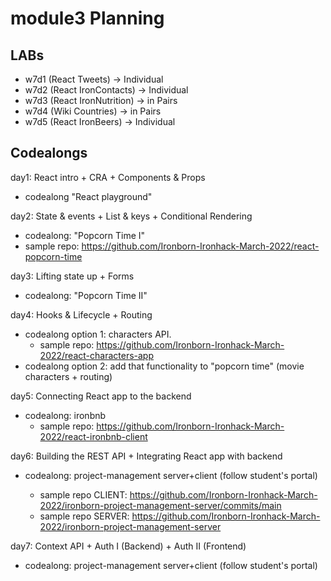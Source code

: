 
# module3 Planning


## LABs

- w7d1 (React Tweets)         → Individual
- w7d2 (React IronContacts)   → Individual
- w7d3 (React IronNutrition)  → in Pairs
- w7d4 (Wiki Countries)       → in Pairs
- w7d5 (React IronBeers)      → Individual



## Codealongs

day1: React intro + CRA + Components & Props
- codealong "React playground"


day2: State & events + List & keys + Conditional Rendering
- codealong: "Popcorn Time I"
- sample repo: https://github.com/Ironborn-Ironhack-March-2022/react-popcorn-time


day3: Lifting state up + Forms
- codealong: "Popcorn Time II"



day4: Hooks & Lifecycle + Routing
- codealong option 1: characters API.
  - sample repo: https://github.com/Ironborn-Ironhack-March-2022/react-characters-app
- codealong option 2: add that functionality to "popcorn time" (movie characters + routing)



day5: Connecting React app to the backend
- codealong: ironbnb 
  - sample repo: https://github.com/Ironborn-Ironhack-March-2022/react-ironbnb-client



day6: Building the REST API + Integrating React app with backend
- codealong: project-management server+client (follow student's portal)
  - sample repo CLIENT: https://github.com/Ironborn-Ironhack-March-2022/ironborn-project-management-server/commits/main
  - sample repo SERVER: https://github.com/Ironborn-Ironhack-March-2022/ironborn-project-management-server

  <!-- 
    @Luis: 
    
    initialize with ironlauncher --auth --json 
    (so that we can speed up backend auth lecture)

  -->

day7: Context API + Auth I (Backend) + Auth II (Frontend)
- codealong: project-management server+client (follow student's portal)


